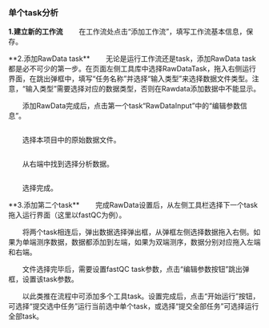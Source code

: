### **单个task分析**
**1.建立新的工作流**
　　在工作流处点击“添加工作流”，填写工作流基本信息，保存。
<div style="text-align:center"><img data-src="1.png" width="650px" ></img>
</div>
**2.添加RawData task**
　　无论是运行工作流还是task，添加RawData task都是必不可少的第一步。在页面左侧工具库中选择RawDataTask，拖入右侧运行界面，在跳出弹框中，填写“任务名称”并选择“输入类型”来选择数据文件类型。注意，“输入类型”需要选择对应的数据类型，否则在Rawdata添加数据中不能显示。
<div style="text-align:center"><img data-src="2.png" width="600px" ></img>
</div>

　　添加RawData完成后，点击第一个task“RawDataInput”中的“编辑参数信息”。

<div style="text-align:center"><img data-src="3.png" width="600px" ></img>
</div>

　　选择本项目中的原始数据文件。
<div style="text-align:center"><img data-src="3_1png" width="600px" ></img>
</div>
<div style="text-align:center"><img data-src="4.png" width="450px" ></img>
</div>

　　从右端中找到选择分析数据。
<div style="text-align:center"><img data-src="5.png" width="450px" ></img>
</div>

　　选择完成。
<div style="text-align:center"><img data-src="6.png" width="450px" ></img>
</div>
**3.添加第二个task**
　　完成RawData设置后，从左侧工具栏选择下一个task拖入运行界面（这里以fastQC为例）。
<div style="text-align:center"><img data-src="7.png" width="600px" ></img>
</div>

　　将两个task相连后，弹出数据选择弹出框，从弹框左侧选择数据拖入右侧。如果为单端测序数据，数据都添加到左端，如果为双端测序，数据分别对应拖入左端和右端。
<div style="text-align:center"><img data-src="8.png" width="600px" ></img>
</div>
　　文件选择完毕后，需要设置fastQC task参数，点击“编辑参数按钮”跳出弹框，设置该task参数。

<div style="text-align:center"><img data-src="9.png" width="600px" ></img>
</div>

　　以此类推在流程中可添加多个工具task。设置完成后，点击“开始运行”按钮，可选择“提交选中任务”运行当前选中单个task，或选择“提交全部任务”可选择运行全部task。
<div style="text-align:center"><img data-src="10.png" width="600px" ></img>
</div>




